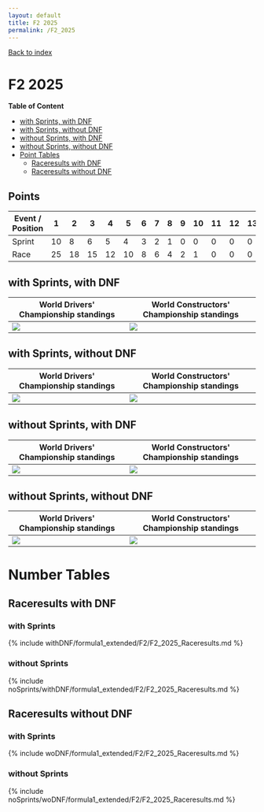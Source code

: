 ```yaml
---
layout: default
title: F2 2025
permalink: /F2_2025
---
```


[Back to index](/F1_2025_Different_Point_Systems/)

# F2 2025

**Table of Content**

- [with Sprints, with DNF](/F1_2025_Different_Point_Systems/F2_2025#ww)
- [with Sprints, without DNF](/F1_2025_Different_Point_Systems/F2_2025#wn)
- [without Sprints, with DNF](/F1_2025_Different_Point_Systems/F2_2025#nw)
- [without Sprints, without DNF](/F1_2025_Different_Point_Systems/F2_2025#nn)
- [Point Tables](/F1_2025_Different_Point_Systems/F2_2025#tables)
  - [Raceresults with DNF](/F1_2025_Different_Point_Systems/F2_2025#tw)
  - [Raceresults without DNF](/F1_2025_Different_Point_Systems/F2_2025#tn)

## Points

| Event / Position | 1 | 2 | 3 | 4 | 5 | 6 | 7 | 8 | 9 | 10 | 11 | 12 | 13 | 14 | 15 | 16 | 17 | 18 | 19 | 20 |
| - | - | - | - | - | - | - | - | - | - | - | - | - | - | - | - | - | - | - | - | - |
| Sprint | 10 | 8 | 6 | 5 | 4 | 3 | 2 | 1 | 0 | 0 | 0 | 0 | 0 | 0 | 0 | 0 | 0 | 0 | 0 | 0 |
| Race | 25 | 18 | 15 | 12 | 10 | 8 | 6 | 4 | 2 | 1 | 0 | 0 | 0 | 0 | 0 | 0 | 0 | 0 | 0 | 0 |

## <a id="ww"></a> with Sprints, with DNF

| World Drivers' Championship standings | World Constructors' Championship standings |
| - | - |
| ![](/F1_2025_Different_Point_Systems/docs/assets/withDNF/formula1_extended/F2/F2_2025_Raceresults.png) | ![](/F1_2025_Different_Point_Systems/docs/assets/withDNF/formula1_extended/F2/constructors_F2_2025_Raceresults.png) |

## <a id="wn"></a> with Sprints, without DNF

| World Drivers' Championship standings | World Constructors' Championship standings |
| - | - |
| ![](/F1_2025_Different_Point_Systems/docs/assets/woDNF/formula1_extended/F2/F2_2025_Raceresults.png) | ![](/F1_2025_Different_Point_Systems/docs/assets/woDNF/formula1_extended/F2/constructors_F2_2025_Raceresults.png) |

## <a id="nw"></a> without Sprints, with DNF

| World Drivers' Championship standings | World Constructors' Championship standings |
| - | - |
| ![](/F1_2025_Different_Point_Systems/docs/assets/noSprints/withDNF/formula1_extended/F2/F2_2025_Raceresults.png) | ![](/F1_2025_Different_Point_Systems/docs/assets/noSprints/withDNF/formula1_extended/F2/constructors_F2_2025_Raceresults.png) |

## <a id="nn"></a> without Sprints, without DNF

| World Drivers' Championship standings | World Constructors' Championship standings |
| - | - |
| ![](/F1_2025_Different_Point_Systems/docs/assets/noSprints/woDNF/formula1_extended/F2/F2_2025_Raceresults.png) | ![](/F1_2025_Different_Point_Systems/docs/assets/noSprints/woDNF/formula1_extended/F2/constructors_F2_2025_Raceresults.png) |

# <a id="tables"></a> Number Tables

## <a id="tw"></a> Raceresults with DNF

### with Sprints

{% include withDNF/formula1_extended/F2/F2_2025_Raceresults.md %}

### without Sprints

{% include noSprints/withDNF/formula1_extended/F2/F2_2025_Raceresults.md %}

## <a id="tn"></a> Raceresults without DNF

### with Sprints

{% include woDNF/formula1_extended/F2/F2_2025_Raceresults.md %}

### without Sprints

{% include noSprints/woDNF/formula1_extended/F2/F2_2025_Raceresults.md %}
